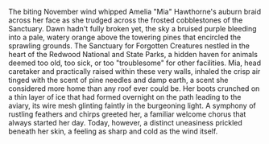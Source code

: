 The biting November wind whipped Amelia "Mia" Hawthorne's auburn braid across her face as she trudged across the frosted cobblestones of the Sanctuary.  Dawn hadn't fully broken yet, the sky a bruised purple bleeding into a pale, watery orange above the towering pines that encircled the sprawling grounds.  The Sanctuary for Forgotten Creatures nestled in the heart of the Redwood National and State Parks, a hidden haven for animals deemed too old, too sick, or too "troublesome" for other facilities.  Mia, head caretaker and practically raised within these very walls, inhaled the crisp air tinged with the scent of pine needles and damp earth, a scent she considered more home than any roof ever could be.  Her boots crunched on a thin layer of ice that had formed overnight on the path leading to the aviary, its wire mesh glinting faintly in the burgeoning light.  A symphony of rustling feathers and chirps greeted her, a familiar welcome chorus that always started her day. Today, however, a distinct uneasiness prickled beneath her skin, a feeling as sharp and cold as the wind itself.
